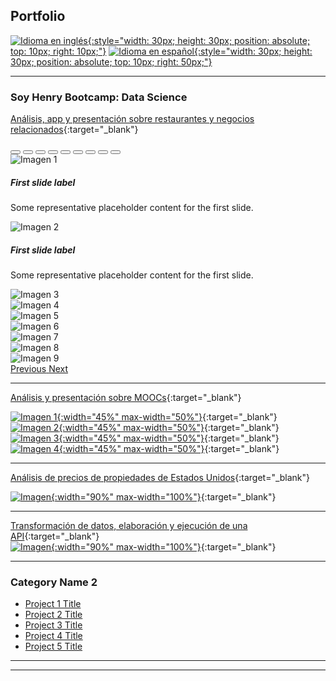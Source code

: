 ## Portfolio
[![Idioma en inglés](images/english.png){:style="width: 30px; height: 30px; position: absolute; top: 10px; right: 10px;"}](/en)
[![Idioma en español](images/espana.png){:style="width: 30px; height: 30px; position: absolute; top: 10px; right: 50px;"}](/)

---

### Soy Henry Bootcamp: Data Science

[Análisis, app y presentación sobre restaurantes y negocios relacionados](https://github.com/naguieta/HenryPF-Google_maps){:target="_blank"}

<div id="carouselExampleDark" class="carousel carousel-dark slide" data-ride="carousel">
  <div class="carousel-indicators">
    <button type="button" data-bs-target="#carouselExampleDark" data-bs-slide-to="0" class="active" aria-current="true" aria-label="Slide 1"></button>
    <button type="button" data-bs-target="#carouselExampleDark" data-bs-slide-to="1" aria-label="Slide 2"></button>
    <button type="button" data-bs-target="#carouselExampleDark" data-bs-slide-to="2" aria-label="Slide 3"></button>
    <button type="button" data-bs-target="#carouselExampleDark" data-bs-slide-to="3" aria-label="Slide 4"></button>
    <button type="button" data-bs-target="#carouselExampleDark" data-bs-slide-to="4" aria-label="Slide 5"></button>
    <button type="button" data-bs-target="#carouselExampleDark" data-bs-slide-to="5" aria-label="Slide 6"></button>
    <button type="button" data-bs-target="#carouselExampleDark" data-bs-slide-to="6" aria-label="Slide 7"></button>
    <button type="button" data-bs-target="#carouselExampleDark" data-bs-slide-to="7" aria-label="Slide 8"></button>
    <button type="button" data-bs-target="#carouselExampleDark" data-bs-slide-to="8" aria-label="Slide 9"></button>
  </div>
  <div class="carousel-inner">
    <div class="carousel-item active">
      <img src="images/app.png" class="d-block w-100" alt="Imagen 1">
      <div class="carousel-caption d-none d-md-block">
        <h5>First slide label</h5>
        <p>Some representative placeholder content for the first slide.</p>
      </div>
    </div>
    <div class="carousel-item">
      <img src="images/graf3.png" class="d-block w-100" alt="Imagen 2">
      <div class="carousel-caption d-none d-md-block">
        <h5>First slide label</h5>
        <p>Some representative placeholder content for the first slide.</p>
      </div>
    </div>
    <div class="carousel-item">
      <img src="images/graf2.png" class="d-block w-100" alt="Imagen 3">
    </div>
    <div class="carousel-item">
      <img src="images/arq.png" class="d-block w-100" alt="Imagen 4">
    </div>
    <div class="carousel-item">
      <img src="images/note.png" class="d-block w-100" alt="Imagen 5">
    </div>
    <div class="carousel-item">
      <img src="images/code.png" class="d-block w-100" alt="Imagen 6">
    </div>
    <div class="carousel-item">
      <img src="images/diagrama.png" class="d-block w-100" alt="Imagen 7">
    </div>
    <div class="carousel-item">
      <img src="images/graf1.png" class="d-block w-100" alt="Imagen 8">
    </div>
    <div class="carousel-item">
      <img src="images/graf4.png" class="d-block w-100" alt="Imagen 9">
    </div>
    <!-- Agrega más elementos .carousel-item según sea necesario -->
  </div>
  <a class="carousel-control-prev" href="#carouselExample" role="button" data-slide="prev">
    <span class="carousel-control-prev-icon" aria-hidden="true"></span>
    <span class="sr-only">Previous</span>
  </a>
  <a class="carousel-control-next" href="#carouselExample" role="button" data-slide="next">
    <span class="carousel-control-next-icon" aria-hidden="true"></span>
    <span class="sr-only">Next</span>
  </a>
</div>


---
[Análisis y presentación sobre MOOCs](https://github.com/naguieta/HenryPI3-MOOCs/tree/main){:target="_blank"}

[![Imagen 1](images/graph1.png){:width="45%" max-width="50%"}](https://github.com/naguieta/HenryPI3-MOOCs/blob/main/Power%20Bi/Presentation.pbix){:target="_blank"} [![Imagen 2](images/wordCloud.png){:width="45%" max-width="50%"}](https://github.com/naguieta/HenryPI3-MOOCs/blob/main/Power%20Bi/WordCloud.pbix){:target="_blank"}
[![Imagen 3](images/graph2.png){:width="45%" max-width="50%"}](https://github.com/naguieta/HenryPI3-MOOCs/blob/main/Power%20Bi/Presentation.pbix){:target="_blank"} [![Imagen 4](images/notebook.png){:width="45%" max-width="50%"}](https://github.com/naguieta/HenryPI3-MOOCs/blob/main/EDA/EDA%20EDX.ipynb){:target="_blank"}

---
[Análisis de precios de propiedades de Estados Unidos](https://github.com/naguieta/HenryPI2-Datathon){:target="_blank"}

[![Imagen](images/analisis.png){:width="90%" max-width="100%"}](https://github.com/naguieta/HenryPI2-Datathon){:target="_blank"}

---
[Transformación de datos, elaboración y ejecución de una API](https://github.com/naguieta/HenryPI1-ETL_API){:target="_blank"}
<br>
[![Imagen](images/FastApi.png){:width="90%" max-width="100%"}](https://github.com/naguieta/HenryPI1-ETL_API){:target="_blank"}

---


### Category Name 2

- [Project 1 Title](http://example.com/)
- [Project 2 Title](http://example.com/)
- [Project 3 Title](http://example.com/)
- [Project 4 Title](http://example.com/)
- [Project 5 Title](http://example.com/)

---




---
